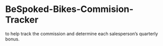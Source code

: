 # BeSpoked-Bikes-Commision-Tracker
to help track the commission and determine each salesperson’s quarterly bonus.

